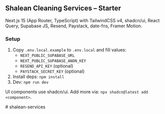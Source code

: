 ## Shalean Cleaning Services – Starter

Next.js 15 (App Router, TypeScript) with TailwindCSS v4, shadcn/ui, React Query, Supabase JS, Resend, Paystack, date-fns, Framer Motion.

### Setup
1. Copy `.env.local.example` to `.env.local` and fill values:
   - `NEXT_PUBLIC_SUPABASE_URL`
   - `NEXT_PUBLIC_SUPABASE_ANON_KEY`
   - `RESEND_API_KEY` (optional)
   - `PAYSTACK_SECRET_KEY` (optional)
2. Install deps: `npm install`
3. Dev: `npm run dev`

UI components use shadcn/ui. Add more via: `npx shadcn@latest add <component>`.

#   s h a l e a n - s e r v i c e s  
 
